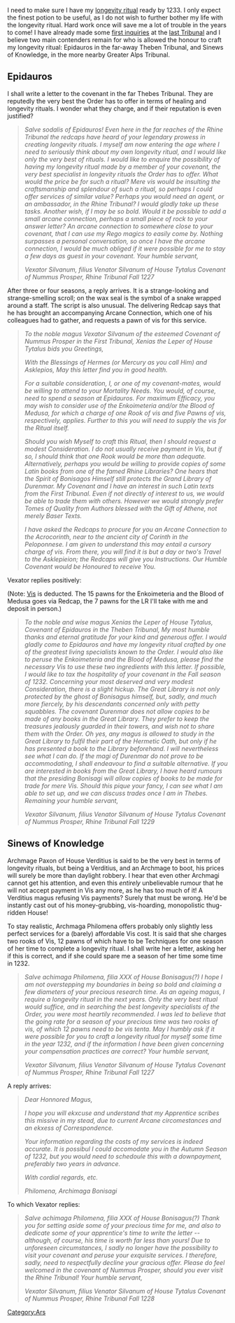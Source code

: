I need to make sure I have my [longevity
ritual](Longevity_Rituals "wikilink") ready by 1233. I only expect the
finest potion to be useful, as I do not wish to further bother my life
with the longevity ritual. Hard work once will save me a lot of trouble
in the years to come\! I have already made some [first
inquiries](Tribunal_of_1227#Longevity_Ritual "wikilink") at the [last
Tribunal](Tribunal_of_1227 "wikilink") and I believe two main contenders
remain for who is allowed the honour to craft my longevity ritual:
Epidauros in the far-away Theben Tribunal, and Sinews of Knowledge, in
the more nearby Greater Alps Tribunal.

## Epidauros

I shall write a letter to the covenant in the far Thebes Tribunal. They
are reputedly the very best the Order has to offer in terms of healing
and longevity rituals. I wonder what they charge, and if their
reputation is even justified?

> <i> Salve sodalis of Epidauros\!
> Even here in the far reaches of the Rhine Tribunal the redcaps have
> heard of your legendary prowess in creating longevity rituals. I
> myself am now entering the age where I need to seriously think about
> my own longevity ritual, and I would like only the very best of
> rituals.
> I would like to enquire the possibility of having my longevity ritual
> made by a member of your covenant, the very best specialist in
> longevity rituals the Order has to offer. What would the price be for
> such a ritual? Mere vis would be insulting the craftsmanship and
> splendour of such a ritual, so perhaps I could offer services of
> similar value? Perhaps you would need an agent, or an ambassador, in
> the Rhine Tribunal? I would gladly take up these tasks.
> Another wish, if I may be so bold. Would it be possible to add a small
> arcane connection, perhaps a small piece of rock to your answer
> letter? An arcane connection to somewhere close to your covenant, that
> I can use my Rego magics to easily come by. Nothing surpasses a
> personal conversation, so once I have the arcane connection, I would
> be much obliged if it were possible for me to stay a few days as guest
> in your covenant.
> Your humble servant,
>
> Vexator Silvanum, filius Venator Silvanum of House Tytalus
> Covenant of Nummus Prosper, Rhine Tribunal
> Fall 1227 </i>

After three or four seasons, a reply arrives. It is a strange-looking
and strange-smelling scroll; on the wax seal is the symbol of a snake
wrapped around a staff. The script is also unusual. The delivering
Redcap says that he has brought an accompanying Arcane Connection, which
one of his colleagues had to gather, and requests a pawn of vis for this
service.

> <i> To the noble magus Vexator Silvanum of the esteemed Covenant of
> Nummus Prosper in the First Tribunal, Xenias the Leper of House
> Tytalus bids you Greetings,
>
> With the Blessings of Hermes (or Mercury as you call Him) and
> Asklepios, May this letter find you in good health.
>
> For a suitable consideration, I, or one of my covenant-mates, would be
> willing to attend to your Mortality Needs. You would, of course, need
> to spend a season at Epidauros. For maximum Efficacy, you may wish to
> consider use of the Enkoimeteria and/or the Blood of Medusa, for which
> a charge of one Rook of vis and five Pawns of vis, respectively,
> applies. Further to this you will need to supply the vis for the
> Ritual itself.
>
> Should you wish Myself to craft this Ritual, then I should request a
> modest Consideration. I do not usually receive payment in Vis, but if
> so, I should think that one Rook would be more than adequate.
> Alternatively, perhaps you would be willing to provide copies of some
> Latin books from one of the famed Rhine Libraries? One hears that the
> Spirit of Bonisagos Himself still protects the Grand Library of
> Durenmar. My Covenant and I have an interest in such Latin texts from
> the First Tribunal. Even if not directly of interest to us, we would
> be able to trade them with others. However we would strongly prefer
> Tomes of Quality from Authors blessed with the Gift of Athene, not
> merely Baser Texts.
>
> I have asked the Redcaps to procure for you an Arcane Connection to
> the Acrocorinth, near to the ancient city of Corinth in the
> Peloponnese. I am given to understand this may entail a cursory charge
> of vis. From there, you will find it is but a day or two's Travel to
> the Asklepieion; the Redcaps will give you Instructions. Our Humble
> Covenant would be Honoured to receive You. </i>

Vexator replies positively:

(Note: [Vis](Vis "wikilink") is deducted. The 15 pawns for the
Enkoimeteria and the Blood of Medusa goes via Redcap, the 7 pawns for
the LR I'll take with me and deposit in person.)

> <i> To the noble and wise magus Xenias the Leper of House Tytalus,
> Covenant of Epidauros in the Theben Tribunal,
> My most humble thanks and eternal gratitude for your kind and generous
> offer. I would gladly come to Epidauros and have my longevity ritual
> crafted by one of the greatest living specialists known to the Order.
> I would also like to peruse the Enkoimeteria and the Blood of Medusa,
> please find the necessary Vis to use these two ingredients with this
> letter. If possible, I would like to tax the hospitality of your
> covenant in the Fall season of 1232.
> Concerning your most deserved and very modest Consideration, there is
> a slight hickup. The Great Library is not only protected by the ghost
> of Bonisagus himself, but, sadly, and much more fiercely, by his
> descendants concerned only with petty squabbles. The covenant Durenmar
> does not allow copies to be made of any books in the Great Library.
> They prefer to keep the treasures jealously guarded in their towers,
> and wish not to share them with the Order. Oh yes, any magus is
> allowed to study in the Great Library to fulfil their part of the
> Hermetic Oath, but only if he has presented a book to the Library
> beforehand. I will nevertheless see what I can do. If the magi of
> Durenmar do not prove to be accommodating, I shall endeavour to find a
> suitable alternative.
> If you are interested in books from the Great Library, I have heard
> rumours that the presiding Bonisagi will allow copies of books to be
> made for trade for mere Vis. Should this pique your fancy, I can see
> what I am able to set up, and we can discuss trades once I am in
> Thebes.
> Remaining your humble servant,
>
> Vexator Silvanum, filius Venator Silvanum of House Tytalus
> Covenant of Nummus Prosper, Rhine Tribunal
> Fall 1229 </i>

## Sinews of Knowledge

Archmage Paxon of House Verditius is said to be the very best in terms
of longevity rituals, but being a Verditius, and an Archmage to boot,
his prices will surely be more than daylight robbery. I hear that even
other Archmagi cannot get his attention, and even this *entirely*
unbelievable rumour that he will not accept payment in Vis any more, as
he has too much of it\! A Verditius magus refusing Vis payments? Surely
that must be wrong. He'd be instantly cast out of his money-grubbing,
vis-hoarding, monopolistic thug-ridden House\!

To stay realistic, Archmaga Philomena offers probably only slightly less
perfect services for a (barely) affordable Vis cost. It is said that she
charges two rooks of Vis, 12 pawns of which have to be Techniques for
one season of her time to complete a longevity ritual. I shall write her
a letter, asking her if this is correct, and if she could spare me a
season of her time some time in 1232.

> <i> Salve achimaga Philomena, filia XXX of House Bonisagus(?)
> I hope I am not overstepping my boundaries in being so bold and
> claiming a few diameters of your precious research time. As an ageing
> magus, I require a longevity ritual in the next years. Only the very
> best ritual would suffice, and in searching the best longevity
> specialists of the Order, you were most heartily recommended. I was
> led to believe that the going rate for a season of your precious time
> was two rooks of vis, of which 12 pawns need to be vis tenta.
> May I humbly ask if it were possible for you to craft a longevity
> ritual for myself some time in the year 1232, and if the information I
> have been given concerning your compensation practices are correct?
> Your humble servant,
>
> Vexator Silvanum, filius Venator Silvanum of House Tytalus
> Covenant of Nummus Prosper, Rhine Tribunal
> Fall 1227 </i>

A reply arrives:

> <i> Dear Honnored Magus,
>
> I hope you will ekxcuse and understand that my Apprentice scribes this
> missive in my stead, due to current Arcane circomestances and an
> ekxess of Correspondence.
>
> Your information regarding the costs of my services is indeed
> accurate. It is possibul I could accomodate you in the Autumn Season
> of 1232, but you would need to schedoule this with a downpayment,
> preferably two years in advance.
>
> With cordial regards, etc.
>
> Philomena, Archimaga Bonisagi </i>

To which Vexator replies:

> <i> Salve achimaga Philomena, filia XXX of House Bonisagus(?)
> Thank you for setting aside some of your precious time for me, and
> also to dedicate some of your apprentice's time to write the letter --
> although, of course, his time is worth far less than yours\! Due to
> unforeseen circumstances, I sadly no longer have the possibility to
> visit your covenant and peruse your exquisite services. I therefore,
> sadly, need to respectfully decline your gracious offer. Please do
> feel welcomed in the covenant of Nummus Prosper, should you ever visit
> the Rhine Tribunal\!
> Your humble servant,
>
> Vexator Silvanum, filius Venator Silvanum of House Tytalus
> Covenant of Nummus Prosper, Rhine Tribunal
> Fall 1228 </i>

[Category:Ars](Category:Ars "wikilink")